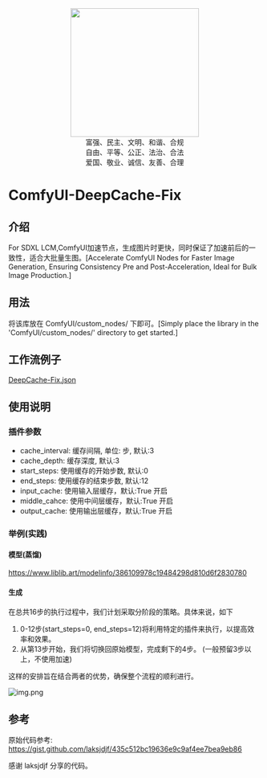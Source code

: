 <div align="center">
    <img src="./doc/icon.png" width="256px"/>
</div>
<div align="center">
    富强、民主、文明、和谐、合规
</div>
<div align="center">
    自由、平等、公正、法治、合法
</div>
<div align="center">
    爱国、敬业、诚信、友善、合理
</div>

# ComfyUI-DeepCache-Fix

## 介绍

For SDXL LCM,ComfyUI加速节点，生成图片时更快，同时保证了加速前后的一致性，适合大批量生图。[Accelerate ComfyUI Nodes for Faster Image Generation, Ensuring Consistency Pre and Post-Acceleration, Ideal for Bulk Image Production.]

## 用法

将该库放在 ComfyUI/custom_nodes/ 下即可。[Simply place the library in the 'ComfyUI/custom_nodes/' directory to get started.]

## 工作流例子

[DeepCache-Fix.json](doc%2FDeepCache-Fix.json)

## 使用说明

### 插件参数

- cache_interval: 缓存间隔, 单位: 步, 默认:3
- cache_depth: 缓存深度, 默认:3
- start_steps: 使用缓存的开始步数, 默认:0
- end_steps: 使用缓存的结束步数, 默认:12
- input_cache: 使用输入层缓存，默认:True 开启
- middle_cahce: 使用中间层缓存，默认:True 开启
- output_cache: 使用输出层缓存，默认:True 开启

### 举例(实践)

#### 模型(蒸馏)

https://www.liblib.art/modelinfo/386109978c19484298d810d6f2830780

#### 生成

在总共16步的执行过程中，我们计划采取分阶段的策略。具体来说，如下

1. 0-12步(start_steps=0, end_steps=12)将利用特定的插件来执行，以提高效率和效果。
2. 从第13步开始，我们将切换回原始模型，完成剩下的4步。 (一般预留3步以上，不使用加速)

这样的安排旨在结合两者的优势，确保整个流程的顺利进行。

![img.png](doc%2Fimg.png)

## 参考

原始代码参考: https://gist.github.com/laksjdjf/435c512bc19636e9c9af4ee7bea9eb86

感谢 laksjdjf 分享的代码。
